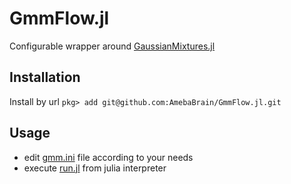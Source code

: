 # GmmFlow.jl
Configurable wrapper around [GaussianMixtures.jl](https://github.com/davidavdav/GaussianMixtures.jl)

## Installation
Install by url `pkg> add git@github.com:AmebaBrain/GmmFlow.jl.git`

## Usage
* edit [gmm.ini](https://github.com/AmebaBrain/GmmFlow.jl/blob/master/test/gmm.ini) file according to your needs
* execute [run.jl](https://github.com/AmebaBrain/GmmFlow.jl/blob/master/test/run.jl) from julia interpreter
